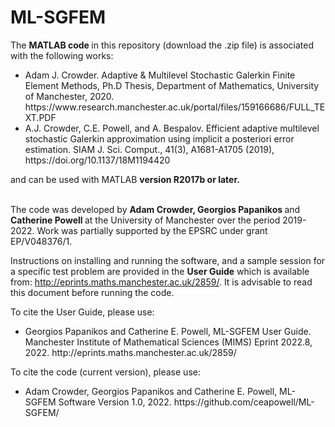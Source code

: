 # ML-SGFEM

The <b> MATLAB code </b> in this repository (download the .zip file) is associated with the following works:

<ul>
<li> Adam J. Crowder. Adaptive & Multilevel Stochastic Galerkin Finite Element Methods, Ph.D Thesis, Department of Mathematics, University of Manchester, 2020. https://www.research.manchester.ac.uk/portal/files/159166686/FULL_TEXT.PDF

<li> A.J. Crowder, C.E. Powell, and A. Bespalov. Efficient adaptive multilevel stochastic Galerkin approximation using implicit a posteriori error estimation. SIAM J. Sci. Comput., 41(3), A1681-A1705 (2019), https://doi.org/10.1137/18M1194420

</ul>
and can be used with MATLAB <b> version R2017b or later. </b>

<br> 
<br>

The code was developed by <b> Adam Crowder, Georgios Papanikos </b> and <b> Catherine Powell </b> at the University of Manchester over the period 2019-2022. Work was partially supported by the EPSRC under grant EP/V048376/1.


Instructions on installing and running the software, and a sample session for a specific test problem are provided in the <b> User Guide</b> which is available from:  http://eprints.maths.manchester.ac.uk/2859/. It is advisable to read this document before running the code.

To cite the User Guide, please use:
<ul>
<li> Georgios Papanikos and Catherine E. Powell, ML-SGFEM User Guide. Manchester Institute of Mathematical Sciences (MIMS) Eprint 2022.8, 2022. 
 http://eprints.maths.manchester.ac.uk/2859/
 </ul>

To cite the code (current version), please use:
<ul>
<li> Adam Crowder, Georgios Papanikos and Catherine E. Powell, ML-SGFEM Software Version 1.0, 2022. https://github.com/ceapowell/ML-SGFEM/
 </ul>
